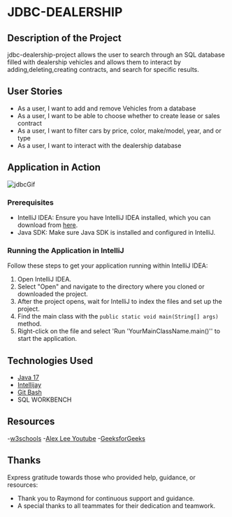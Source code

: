 # JDBC-DEALERSHIP

## Description of the Project

jdbc-dealership-project allows the user to search through an SQL database filled with dealership vehicles and allows them to interact by 
adding,deleting,creating contracts, and search for specific results.


## User Stories

- As a user, I want to add and remove Vehicles from a database
- As a user, I want to be able to choose whether to create lease or sales contract
- As a user, I want to filter cars by price, color, make/model, year, and or type
- As a user, I want to interact with the dealership database

## Application in Action


![jdbcGif](https://github.com/singhun1t/jdbc-dealership-project/assets/16910183/d2689a0b-6f3a-437f-8dde-a98cc2b05d1d)


### Prerequisites

- IntelliJ IDEA: Ensure you have IntelliJ IDEA installed, which you can download from [here](https://www.jetbrains.com/idea/download/).
- Java SDK: Make sure Java SDK is installed and configured in IntelliJ.

### Running the Application in IntelliJ

Follow these steps to get your application running within IntelliJ IDEA:

1. Open IntelliJ IDEA.
2. Select "Open" and navigate to the directory where you cloned or downloaded the project.
3. After the project opens, wait for IntelliJ to index the files and set up the project.
4. Find the main class with the `public static void main(String[] args)` method.
5. Right-click on the file and select 'Run 'YourMainClassName.main()'' to start the application.

## Technologies Used

- [Java 17](https://www.oracle.com/java/technologies/javase/jdk17-archive-downloads.html)
- [Intellijay](https://www.jetbrains.com/idea/)
- [Git Bash ](https://git-scm.com/downloads)
- SQL WORKBENCH


## Resources

-[w3schools](https://www.w3schools.com/java/java_intro.asp)
-[Alex Lee Youtube](https://www.youtube.com/@alexlorenlee)
-[GeeksforGeeks](https://www.geeksforgeeks.org/arrays-in-java/?ref=shm)



## Thanks

Express gratitude towards those who provided help, guidance, or resources:

- Thank you to Raymond for continuous support and guidance.
- A special thanks to all teammates for their dedication and teamwork.



